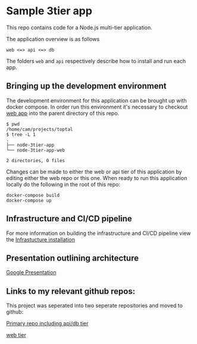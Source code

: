 # Sample 3tier app
This repo contains code for a Node.js multi-tier application.

The application overview is as follows

```
web <=> api <=> db
```

The folders `web` and `api` respectively describe how to install and run each app.

## Bringing up the development environment
The development environment for this application can be brought up with docker compose. In order run this environment it's necessary to checkout [web app](https://github.com/camharris/node-3tier-app-we) into the parent directory of this repo.
```
$ pwd
/home/cam/projects/toptal
$ tree -L 1
.
├── node-3tier-app
└── node-3tier-app-web

2 directories, 0 files
```
Changes can be made to either the web or api tier of this application by editing either the web repo or this one. When ready to run this application locally
do the following in the root of this repo:
```
docker-compose build
docker-compose up
```


## Infrastructure and CI/CD pipeline 
For more information on building the infrastructure and CI/CD pipeline view the [Infrastucture installation](INSTALL.md)

## Presentation outlining architecture
[Google Presentation](https://docs.google.com/presentation/d/18GmstDgqSejoV_8-sTRUeDI48ayv_wuw01Vg8FAetW0/edit?usp=sharing)

## Links to my relevant github repos:
This project was seperated into two seperate repositories and moved to github:

[Primary repo including api/db tier](https://github.com/camharris/node-3tier-app)

[web tier](https://github.com/camharris/node-3tier-app-web)
